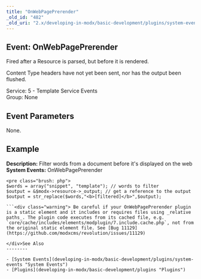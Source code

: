 ```yaml
---
title: "OnWebPagePrerender"
_old_id: "482"
_old_uri: "2.x/developing-in-modx/basic-development/plugins/system-events/onwebpageprerender"
---
```


Event: OnWebPagePrerender
-------------------------

 Fired after a Resource is parsed, but before it is rendered.

 Content Type headers have not yet been sent, nor has the output been flushed.

 Service: 5 - Template Service Events   
 Group: None

Event Parameters
----------------

 None.

Example
-------

 **Description:** Filter words from a document before it's displayed on the web   
**System Events:** OnWebPagePrerender

 ```
<pre class="brush: php">
$words = array("snippet", "template"); // words to filter
$output = &$modx->resource->_output; // get a reference to the output
$output = str_replace($words,"<b>[filtered]</b>",$output);

```<div class="warning"> Be careful if your OnWebPagePrerender plugin is a static element and it includes or requires files using _relative paths_. The plugin code executes from its cached file, e.g. `core/cache/includes/elements/modplugin/7.include.cache.php`, not from the original static element file. See [Bug 11129](https://github.com/modxcms/revolution/issues/11129)

 </div>See Also
--------

- [System Events](developing-in-modx/basic-development/plugins/system-events "System Events")
- [Plugins](developing-in-modx/basic-development/plugins "Plugins")